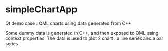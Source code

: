 # simpleChartApp
Qt demo case : QML charts using data generated from C++

Some dummy data is generated in C++, and then exposed to QML using context properties. The data is used to plot 2 chart : a line series and a bar series

